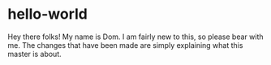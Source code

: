 # hello-world
Hey there folks!
My name is Dom.  I am fairly new to this, so please bear with me.
The changes that have been made are simply explaining what this master is about.

